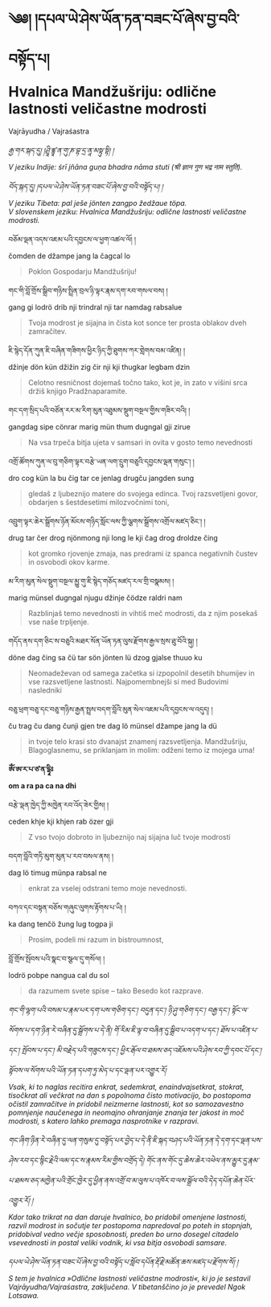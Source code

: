 <!-- Text version: 1.8.7 -->
<!-- Custom CSS styling: --->
<link rel="stylesheet" href="./stylesheet.css" type="text/css" />

# ༄༅། །དཔལ་ཡེ་ཤེས་ཡོན་ཏན་བཟང་པོ་ཞེས་བྱ་བའི་བསྟོད་པ།  <br>Hvalnica Mandžušriju: odlične lastnosti veličastne modrosti

Vajrāyudha / Vajraśastra

*རྒྱ་གར་སྐད་དུ། །ཤྲཱི་ཛྙཱ་ན་གུ་ཎ་བྷ་དྲ་ནཱ་མསྟུ་སྟི། །  
V jeziku Indije: śrī jñāna guṇa bhadra nāma stuti (श्री ज्ञान गुण भद्र नाम स्तुति).*

*བོད་སྐད་དུ། །དཔལ་ཡེ་ཤེས་ཡོན་ཏན་བཟང་པོ་ཞེས་བྱ་བའི་བསྟོད་པ། །  
V jeziku Tibeta: pal ješe jönten zangpo žedžaue töpa.  
V slovenskem jeziku: Hvalnica Mandžušriju: odlične lastnosti veličastne modrosti.*

བཅོམ་ལྡན་འདས་འཇམ་པའི་དབྱངས་ལ་ཕྱག་འཚལ་ལོ། །  
čomden de džampe jang la čagcal lo  
>Poklon Gospodarju Mandžušriju!

གང་གི་བློ་གྲོས་སྒྲིབ་གཉིས་སྤྲིན་བྲལ་ཉི་ལྟར་རྣམ་དག་རབ་གསལ་བས། །  
gang gi lodrö drib nji trindral nji tar namdag rabsalue  
>Tvoja modrost je sijajna in čista kot sonce ter prosta oblakov dveh zamračitev.

ཇི་སྙེད་དོན་ཀུན་ཇི་བཞིན་གཟིགས་ཕྱིར་ཉིད་ཀྱི་ཐུགས་ཀར་གླེགས་བམ་འཛིན། །  
džinje dön kün džižin zig čir nji kji thugkar legbam dzin  
>Celotno resničnost dojemaš točno tako, kot je, in zato v višini srca držiš knjigo Pradžnaparamite.

གང་དག་སྲིད་པའི་བཙོན་རར་མ་རིག་མུན་འཐུམས་སྡུག་བསྔལ་གྱིས་གཟིར་བའི། །  
gangdag sipe cönrar marig mün thum dugngal gji zirue  
>Na vsa trpeča bitja ujeta v samsari in ovita v gosto temo nevednosti

འགྲོ་ཚོགས་ཀུན་ལ་བུ་གཅིག་ལྟར་བརྩེ་ཡན་ལག་དྲུག་བཅུའི་དབྱངས་ལྡན་གསུང༌། །  
dro cog kün la bu čig tar ce jenlag drugču jangden sung  
>gledaš z ljubeznijo matere do svojega edinca. Tvoj razsvetljeni govor, obdarjen s šestdesetimi milozvočnimi toni,

འབྲུག་ལྟར་ཆེར་སྒྲོགས་ཉོན་མོངས་གཉིད་སློང་ལས་ཀྱི་ལྕགས་སྒྲོགས་འགྲོལ་མཛད་ཅིང༌། །  
drug tar čer drog njönmong nji long le kji čag drog droldze čing  
>kot gromko rjovenje zmaja, nas predrami iz spanca negativnih čustev in osvobodi okov karme.

མ་རིག་མུན་སེལ་སྡུག་བསྔལ་མྱུ་གུ་ཇི་སྙེད་གཅོད་མཛད་རལ་གྲི་བསྣམས། །  
marig münsel dugngal njugu džinje čödze raldri nam  
>Razblinjaš temo nevednosti in vihtiš meč modrosti, da z njim posekaš vse naše trpljenje.

གདོད་ནས་དག་ཅིང་ས་བཅུའི་མཐར་སོན་ཡོན་ཏན་ལུས་རྫོགས་རྒྱལ་སྲས་ཐུ་བོའི་སྐུ། །  
döne dag čing sa čü tar sön jönten lü dzog gjalse thuuo ku  
>Neomadeževan od samega začetka si izpopolnil desetih bhumijev in vse razsvetljene lastnosti. Najpomembnejši si med Budovimi nasledniki

བཅུ་ཕྲག་བཅུ་དང་བཅུ་གཉིས་རྒྱན་སྤྲས་བདག་བློའི་མུན་སེལ་འཇམ་པའི་དབྱངས་ལ་འདུད། །  
ču trag ču dang čunji gjen tre dag lö münsel džampe jang la dü  
>in tvoje telo krasi sto dvanajst znamenj razsvetljenja. Mandžušriju, Blagoglasnemu, se priklanjam in molim: odženi temo iz mojega uma!

**ཨོཾ་ཨ་ར་པ་ཙ་ན་དྷཱིཿ  
om a ra pa ca na dhi**

བརྩེ་ལྡན་ཁྱེད་ཀྱི་མཁྱེན་རབ་འོད་ཟེར་གྱིས། །  
ceden khje kji khjen rab özer gji  
>Z vso tvojo dobroto in ljubeznijo naj sijajna luč tvoje modrosti

བདག་བློའི་གཏི་མུག་མུན་པ་རབ་བསལ་ནས། །  
dag lö timug münpa rabsal ne  
>enkrat za vselej odstrani temo moje nevednosti.

བཀའ་དང་བསྟན་བཅོས་གཞུང་ལུགས་རྟོགས་པ་ཡི། །  
ka dang tenčö žung lug togpa ji  
>Prosim, podeli mi razum in bistroumnost,

བློ་གྲོས་སྤོབས་པའི་སྣང་བ་སྩལ་དུ་གསོལ། །  
lodrö pobpe nangua cal du sol  
>da razumem svete spise – tako Besedo kot razprave.

*གང་གི་ལྷག་པའི་བསམ་པ་རྣམ་པར་དག་པས་གཅིག་དང༌། བདུན་དང༌། ཉི་ཤུ་གཅིག་དང༌། བརྒྱ་དང༌། སྟོང་ལ་སོགས་པ་དག་ཉིན་རེ་བཞིན་དུ་སྒྲོགས་པ་དེ་ནི། གོ་རིམ་ཇི་ལྟ་བ་བཞིན་དུ་སྒྲིབ་པ་འདག་པ་དང༌། ཐོས་པ་འཛིན་པ་དང༌། སྤོབས་པ་དང༌། མི་བརྗེད་པའི་གཟུངས་དང༌། ཕྱིར་རྒོལ་བ་ཐམས་ཅད་འཇོམས་པའི་ཤེས་རབ་ཀྱི་དབང་པོ་དང༌། སྟོབས་ལ་སོགས་པའི་ཡོན་ཏན་དཔག་ཏུ་མེད་པ་དང་ལྡན་པར་འགྱུར་རོ།  
Vsak, ki to naglas recitira enkrat, sedemkrat, enaindvajsetkrat, stokrat, tisočkrat ali večkrat na dan s popolnoma čisto motivacijo, bo postopoma očistil zamračitve in pridobil neizmerne lastnosti, kot so samozavestno pomnjenje naučenega in neomajno ohranjanje znanja ter jakost in moč modrosti, s katero lahko premaga nasprotnike v razpravi.*

*གང་ཞིག་ཉིན་རེ་བཞིན་དུ་ལན་གསུམ་དུ་བསྟོད་པར་བྱེད་པ་དེ་ནི་ཇི་སྐད་བཤད་པའི་ཡོན་ཏན་དེ་དག་དང་ལྡན་པས་ཤེས་རབ་དང་སྙིང་རྗེའི་ལམ་དང་ས་རྣམས་རིམ་གྱིས་བགྲོད་དེ། གོང་ནས་གོང་དུ་ཆེས་ཆེར་འཕེལ་ནས་མྱུར་དུ་རྣམ་པ་ཐམས་ཅད་མཁྱེན་པའི་གྲོང་ཁྱེར་དུ་ཕྱིན་ནས་འགྲོ་བ་མ་ལུས་པ་འཁོར་བ་ལས་སྒྲོལ་བའི་དེད་དཔོན་ཆེན་པོར་འགྱུར་རོ། །  
Kdor tako trikrat na dan daruje hvalnico, bo pridobil omenjene lastnosti, razvil modrost in sočutje ter postopoma napredoval po poteh in stopnjah, pridobival vedno večje sposobnosti, preden bo urno dosegel citadelo vsevednosti in postal veliki vodnik, ki vsa bitja osvobodi samsare.*

*དཔལ་ཡེ་ཤེས་ཡོན་ཏན་བཟང་པོ་ཞེས་བྱ་བའི་བསྟོད་པ་སློབ་དཔོན་རྡོ་རྗེ་མཚོན་ཆས་མཛད་པ་རྫོགས་སོ། །  
S tem je hvalnica »Odlične lastnosti veličastne modrosti«, ki jo je sestavil Vajrāyudha/Vajraśastra, zaključena. V tibetanščino jo je prevedel Ngok Lotsawa.*

<!-- prevod: Aljoša Vidmar -->